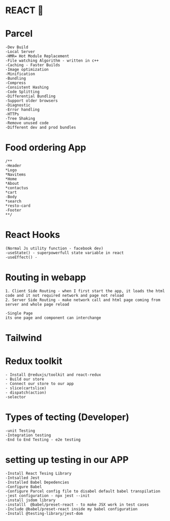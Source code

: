 # REACT 🚀

# Parcel

    -Dev Build
    -Local Server
    -HMR= Hot Module Replacement
    -File watching Algorithm - written in c++
    -Caching - Faster Builds
    -Image optimization
    -Minification
    -Bundling
    -Compress
    -Consistent Hashing
    -Code Splitting
    -Differential Bundling
    -Support older browsers
    -Diagnostic
    -Error handling
    -HTTPs
    -Tree Shaking
    -Remove unused code
    -Different dev and prod bundles

# Food ordering App

    /**
    -Header
    *Logo
    *Navitems
    *Home
    *About
    *contactus
    *cart
    -Body
    *search
    *resto-card
    -Footer
    **/

# React Hooks

    (Normal Js utility function - facebook dev)
    -useState() - superpowerfull state variable in react
    -useEffect() -

# Routing in webapp

    1. Client Side Routing - when I first start the app, it loads the html code and it not required network and page not reload
    2. Server Side Routing - make network call and html page coming from server and whole page reload

    -Single Page
    its one page and component can interchange

# Tailwind

# Redux toolkit

    - Install @reduxjs/toolkit and react-redux
    - Build our store
    - Connect our store to our app
    - slice(cartslice)
    - dispatch(action)
    -selector

# Types of tecting (Developer)

    -unit Testing
    -Integration testing
    -End to End Testing - e2e testing

# setting up testing in our APP

    -Install React Tesing Library
    -Intsalled Jest
    -Installed Babel Depedencies
    -Configure Babel
    -Configure Parcel config file to disabel default babel transpilation
    -jest configuration - npx jest --init
    -install jsdom library
    -installl  @babel/preset-react - to make JSX work in test cases
    -Include @babel/preset-react inside my babel configuration
    -Install @testing-library/jest-dom
